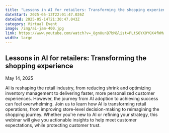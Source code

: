 ```yaml
---
title: "Lessons in AI for retailers: Transforming the shopping experience"
dateStart: 2025-05-13T22:01:47.026Z
dateEnd: 2025-05-14T21:30:47.043Z
category: Virtual Event
image: /img/ai-jam-400.jpg
link: https://www.youtube.com/watch?v=_8gnUunB7bM&list=PLtS6YX0YOX4fWMwKbp9blyI1GLdXlbWjY
width: large
---
```

## Lessons in AI for retailers: Transforming the shopping experience

May 14, 2025

AI is reshaping the retail industry, from reducing shrink and optimizing inventory management to delivering faster, more personalized customer experiences. However, the journey from AI adoption to achieving success can feel overwhelming. Join us to learn how AI is transforming retail operations, from improving store-level decision-making to reimagining the shopping journey. Whether you're new to AI or refining your strategy, this webinar will give you actionable insights to help meet customer expectations, while protecting customer trust.
